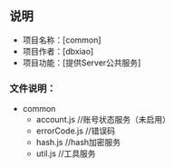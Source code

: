 ## 说明                 

- 项目名称：[common]
- 项目作者：[dbxiao]
- 项目功能：[提供Server公共服务]

### 文件说明：

- common
	- account.js      //账号状态服务（未启用）
	- errorCode.js    //错误码
	- hash.js         //hash加密服务
	- util.js         //工具服务